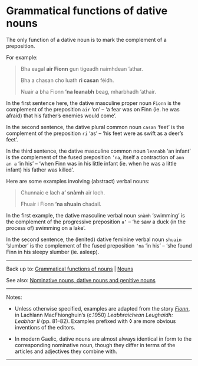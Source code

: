 # Grammatical functions of dative nouns

The only function of a dative noun is to mark the complement of a preposition.

For example:

> Bha eagal **air Fionn** gun tigeadh naimhdean ’athar.
>
> Bha a chasan cho luath **ri casan** féidh.
>
> Nuair a bha Fionn **’na leanabh** beag, mharbhadh ’athair.

In the first sentence here, the dative masculine proper noun `Fionn` is the complement of the preposition `air` ‘on’ – ‘a fear was on Finn (ie. he was afraid) that his father’s enemies would come’.

In the second sentence, the dative plural common noun `casan` ‘feet’ is the complement of the preposition `ri` ‘as’ – ‘his feet were as swift as a deer’s feet’.

In the third sentence, the dative masculine common noun `leanabh` ‘an infant’ is the complement of the fused preposition `’na`, itself a contraction of `ann an a` ‘in his’ – ‘when Finn was in his little infant (ie. when he was a little infant) his father was killed’.

Here are some examples involving (abstract) verbal nouns:

> Chunnaic e lach **a’ snàmh** air loch.
>
> Fhuair i Fionn **’na shuain** chadail.

In the first example, the dative masculine verbal noun `snàmh` ‘swimming’ is the complement of the progressive preposition `a’` – ‘he saw a duck (in the process of) swimming on a lake’. 

In the second sentence, the (lenited) dative feminine verbal noun `shuain` ‘slumber’ is the complement of the fused preposition `‘na` ‘in his’ – ‘she found Finn in his sleepy slumber (ie. asleep).

----

Back up to: [Grammatical functions of nouns](index.md) \| [Nouns](../index.md)

See also: [Nominative nouns, dative nouns and genitive nouns](../grammatical-categories/case.md)

----

Notes:

- Unless otherwise specified, examples are adapted from the story *[Fionn](../../texts/Fionn.md)*, in Lachlann MacFhionghuin’s (c.1950) *Leabhraichean Leughaidh: Leabhar II* (pp. 81–82). Examples prefixed with ◊ are more obvious inventions of the editors.

- In modern Gaelic, dative nouns are almost always identical in form to the corresponding nominative noun, though they differ in terms of the articles and adjectives they combine with.

----
